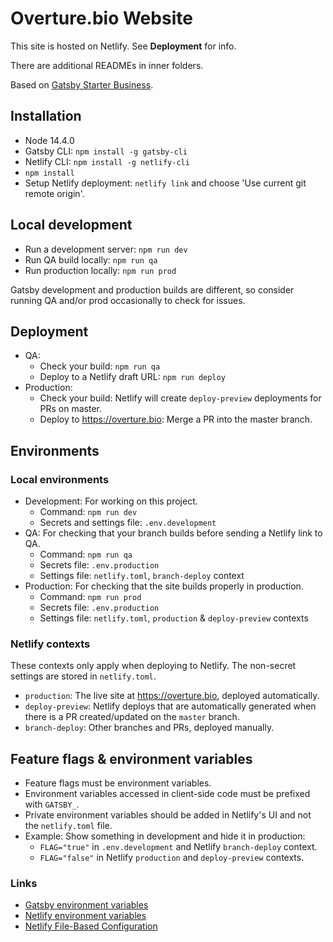 # Overture.bio Website

This site is hosted on Netlify. See **Deployment** for info.

There are additional READMEs in inner folders.

Based on [Gatsby Starter Business](https://gatsby-starter-business.netlify.com).

## Installation

- Node 14.4.0
- Gatsby CLI: `npm install -g gatsby-cli`
- Netlify CLI: `npm install -g netlify-cli`
- `npm install`
- Setup Netlify deployment: `netlify link` and choose 'Use current git remote origin'.

## Local development

- Run a development server: `npm run dev`
- Run QA build locally: `npm run qa`
- Run production locally: `npm run prod`

Gatsby development and production builds are different, so consider running QA and/or prod occasionally to check for issues.

## Deployment

- QA:
  - Check your build: `npm run qa`
  - Deploy to a Netlify draft URL: `npm run deploy`
- Production:
  - Check your build: Netlify will create `deploy-preview` deployments for PRs on master.
  - Deploy to https://overture.bio: Merge a PR into the master branch.

## Environments

### Local environments

- Development: For working on this project.
  - Command: `npm run dev`
  - Secrets and settings file: `.env.development`
- QA: For checking that your branch builds before sending a Netlify link to QA.
  - Command: `npm run qa`
  - Secrets file: `.env.production`
  - Settings file: `netlify.toml`, `branch-deploy` context
- Production: For checking that the site builds properly in production.
  - Command: `npm run prod`
  - Secrets file: `.env.production`
  - Settings file: `netlify.toml`, `production` & `deploy-preview` contexts

### Netlify contexts

These contexts only apply when deploying to Netlify. The non-secret settings are stored in `netlify.toml`.

- `production`: The live site at https://overture.bio, deployed automatically.
- `deploy-preview`: Netlify deploys that are automatically generated when there is a PR created/updated on the `master` branch.
- `branch-deploy`: Other branches and PRs, deployed manually.

## Feature flags & environment variables

- Feature flags must be environment variables.
- Environment variables accessed in client-side code must be prefixed with `GATSBY_`.
- Private environment variables should be added in Netlify's UI and not the `netlify.toml` file.
- Example: Show something in development and hide it in production:
  - `FLAG="true"` in `.env.development` and Netlify `branch-deploy` context.
  - `FLAG="false"` in Netlify `production` and `deploy-preview` contexts.

### Links

- [Gatsby environment variables](https://www.gatsbyjs.com/docs/environment-variables/)
- [Netlify environment variables](https://docs.netlify.com/configure-builds/environment-variables/)
- [Netlify File-Based Configuration](https://docs.netlify.com/configure-builds/file-based-configuration/#sample-file)
